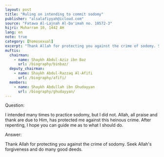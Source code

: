 ```yaml
---
layout: post
title: "Ruling on intending to commit sodomy"
publisher: "alsalafiyyah@icloud.com"
source: "Fatawa Al-Lajnah Al-Da'imah no. 10572-3"
hijri: Muharram 10, 1442 AH
lang: en
note: true
category: [homosexual]
excerpt: "Thank Allah for protecting you against the crime of sodomy. Seek Allah's forgiveness and do many good deeds."
muftis:
  chairman: 
    - name: Shaykh Abdul-Aziz ibn Baz
      url: /biography/binbaz/
  deputy_chairman:
    - name: Shaykh Abdul-Razzaq Al-Afifi
      url: /biography/afifi/
  members: 
    - name: Shaykh Abdullah ibn Ghudayyan
      url: /biography/ghudayyan/
---
```


Question: 

I intended many times to practice sodomy, but I did not. Allah, all praise and thank are due to Him, has protected me against this heinous crime. After repenting, I hope you can guide me as to what I should do.

Answer:

Thank Allah for protecting you against the crime of sodomy. Seek Allah's forgiveness and do many good deeds.
